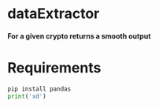 # dataExtractor
#### For a given crypto returns a smooth output 

# Requirements
```python
pip install pandas
print('xd')
```
